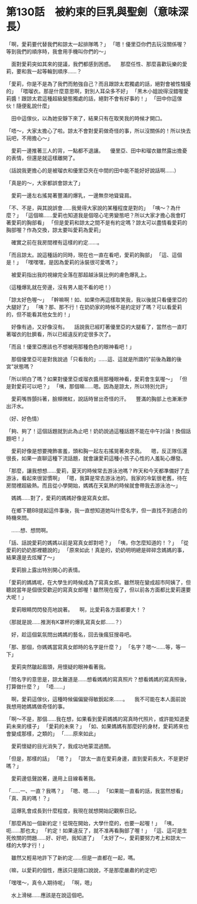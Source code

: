 # 第130話　被約束的巨乳與聖劍（意味深長）

「啊，愛莉要代替我們和諒太一起排隊嗎？」
「嗯！優里亞你們去玩沒關係喔？等到我們的順序時，我會用手機叫你們的～」

　面對愛莉突如其來的提議，我們都感到困惑。
　那麼任性、那麼喜歡玩樂的愛莉，要和我一起等輪到順序……？

「愛莉，你是不是為了我們而勉強自己？而且跟諒太君獨處的話，絕對會被性騷擾的」
「喂瑠衣。那是什麼意思啊，對別人耳朵多不好」
「黑木小姐說得沒錯喔愛莉醬！跟諒太君這種超級變態獨處的話，絕對不會有好事的！」
「田中你這傢伙！隨便亂說什麼」

　田中這傢伙，以為她安靜下來了，結果只有在取笑我的時候才開口。

「唔～，大家太擔心了啦。諒太不會對愛莉做奇怪的事，所以沒關係的！所以快去玩吧，不用擔心～」

　愛莉一邊推著三人的背，一點都不退讓。
　優里亞、田中和瑠衣雖然露出擔憂的表情，但還是就這樣離開了。

（話說我更擔心的是被瑠衣和優里亞夾在中間的田中能不能好好說話啊……）

「真是的～，大家都誤會諒太了」

　愛莉一邊左右搖晃著豐滿的爆乳，一邊無奈地聳聳肩。

「不、不是，與其說誤會……我覺得大家說的某種程度是對的」
「咦～？為什麼？」
「這個嘛……愛莉也知道我是個噁心宅男變態吧？所以大家才擔心我會盯著愛莉的胸部看」
「但是愛莉和諒太之間不是有約定嗎？諒太可以盡情看愛莉的胸部喔？作為交換，諒太要叫愛莉為愛莉」

　確實之前在我房間裡有這樣的約定……。

「而且諒太。說這種話的同時，現在也一直在看吧，愛莉的胸部」
「這、這個是！」
「嘿嘿嘿，是因為愛莉的泳裝很可愛嗎？」

　被愛莉指出我的視線完全落在那超越泳裝比例的膚色爆乳上。

（這種爆乳就在旁邊，沒有男人能不看的吧！）

「諒太好色喔～」
「幹嘛啊！如、如果你再這樣取笑我，我以後就只看優里亞的大腿好了」
「咦？那、那不行！在奶奶家的時候不是約定好了嗎？可以看愛莉的，但不能看其他女生的！」

　好像有過，又好像沒有。
　話說我已經盯著優里亞的大腿看了，當然也一直盯著瑠衣的肚臍看，所以已經違反約定很多次了。

「而且！優里亞應該也不想被用那種色色的眼神看吧！」

　那個優里亞可是對我說過「只看我的」……這、這就是所謂的"前後為難的後宮"狀態嗎？

「所以明白了嗎？如果對優里亞或瑠衣醬用那種眼神看，愛莉會生氣喔～」
「但是對愛莉可以吧？」
「咦，那個嘛……嗯。因為是諒太，所以特別允許」

　愛莉嘴唇顫抖著，臉頰微紅，說話時冒出奇怪的汗。
　豐滿的胸部上也漸漸滲出汗水。

（好、好色情）

「夠、夠了！這個話題就到此為止吧！奶奶說過這種話題不能在中午討論！換個話題吧！」

　愛莉好像是想要掩飾害羞，頭和胸一起左右搖晃著央求我。
　嗯，反正隊伍還很長，如果一直聊這種下流話題，就會讓愛莉這種小孩子心性的人羞恥心爆發。

「那麼，讓我想想……愛莉，夏天的時候常去游泳池嗎？昨天和今天都準備好了去游泳，看起來很習慣啊」
「嗯，我算是常去游泳池的。我家的冷氣很老舊，待在房間裡超級熱。而且從小學開始，媽媽在天氣熱的時候就會帶我去游泳池～」

　媽媽……對了，愛莉的媽媽好像是寫真女郎。

　在鄉下聽BB提起這件事後，我一直想知道她叫什麼名字，但一直找不到適合的時機來問。

　……想、想問啊。

「話、話說愛莉的媽媽以前是寫真女郎對吧？」
「咦，你怎麼知道的！？」
「從愛莉的奶奶那裡聽說的」
「原來如此！真是的，奶奶明明總是碎碎念媽媽的事，結果還是去炫耀了～」

　愛莉臉上露出特別開心的表情。

「愛莉的媽媽呢，在大學生的時候成為了寫真女郎。雖然現在變成超市阿姨了，但聽說當年是個很受歡迎的寫真女郎喔！雖然現在瘦了，但以前各方面都比愛莉還要大呢！」

　愛莉眼睛閃閃發亮地說著。
　啊，比愛莉各方面都要大！？

（那就是說……推測有K罩杯的爆乳寫真女郎……？）

　好，趁這個氣氛問出媽媽的藝名，回去後瘋狂搜尋吧。

「那、那個，你媽媽當寫真女郎時的名字是什麼？」
「名字？嗯～……等，等一下」

　愛莉突然皺起眉頭，用懷疑的眼神看著我。

「問名字的意思是，諒太難道是……想看媽媽的寫真照片？想看媽媽的寫真照後，打算做什麼？」
「唔……」

　啊，愛莉這傢伙，這種時候偏偏變得敏銳起來……。
　我不可能在本人面前說我想用她媽媽做奇怪的事。

「啊～不是，那個……我在想，如果看到愛莉媽媽的寫真時代照片，或許能知道愛莉未來的樣子」
「愛莉的未來？」
「如、如果媽媽有那麼好的身材，愛莉將來也會變成那樣，之類的」
「……原來如此」

　愛莉懷疑的目光消失了，我成功地蒙混過關。

「但是，那樣的話」
「嗯？」
「諒太一直在愛莉身邊，直到愛莉長大，不是更好嗎？」

　愛莉邊低聲說著，邊用上目線看著我。

「……一、一直？我嗎？」
「嗯、嗯……」
「如果能一直看的話，我當然想看」
「真、真的嗎！？」

　這爆乳會成長到什麼程度，我現在就想開始記觀察日記。

「那麼再加一個新約定！從現在開始，大學什麼的，也要一起喔！」
「咦，呃……那也太」
「約定！如果違反了，就不准再看胸部了喔！」
「這、這可是生死攸關的問題……好、好吧，我知道了」
「太好了～，愛莉要努力考上和諒太一樣的大學才行！」

　雖然又輕易地許下了新約定……但是一直都在一起，嗎。

（嘛，以愛莉的個性，應該只是隨口說說，不是那麼嚴肅的約定吧）

「嘿嘿～，真令人期待呢」
「啊，嗯」

　水上滑梯……應該是在說這個吧。